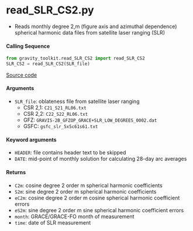 read_SLR_CS2.py
===============

- Reads monthly degree 2,m (figure axis and azimuthal dependence) spherical harmonic data files from satellite laser ranging (SLR)

#### Calling Sequence
```python
from gravity_toolkit.read_SLR_CS2 import read_SLR_CS2
SLR_CS2 = read_SLR_CS2(SLR_file)
```
[Source code](https://github.com/tsutterley/read-GRACE-harmonics/blob/main/gravity_toolkit/read_SLR_CS2.py)

#### Arguments
- `SLR_file`: oblateness file from satellite laser ranging
    * CSR 2,1: `C21_S21_RL06.txt`
    * CSR 2,2: `C22_S22_RL06.txt`
    * GFZ: `GRAVIS-2B_GFZOP_GRACE+SLR_LOW_DEGREES_0002.dat`
    * GSFC: `gsfc_slr_5x5c61s61.txt`

#### Keyword arguments
- `HEADER`: file contains header text to be skipped
- `DATE`: mid-point of monthly solution for calculating 28-day arc averages

#### Returns
- `C2m`: cosine degree 2 order m spherical harmonic coefficients
- `S2m`: sine degree 2 order m spherical harmonic coefficients
- `eC2m`: cosine degree 2 order m cosine spherical harmonic coefficient errors
- `eS2m`: sine degree 2 order m sine spherical harmonic coefficient errors
- `month`: GRACE/GRACE-FO month of measurement
- `time`: date of SLR measurement
